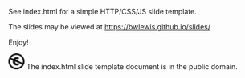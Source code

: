See index.html for a simple HTTP/CSS/JS slide template.

The slides may  be viewed at https://bwlewis.github.io/slides/

Enjoy!

<img width=32 height=32 src="public_domain.png"/> The index.html slide template document is in the public domain.
